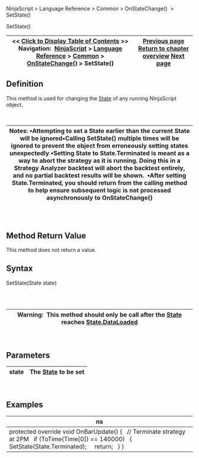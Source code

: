 ﻿


NinjaScript \> Language Reference \> Common \> OnStateChange()  \> SetState()






















SetState() 







| \<\< [Click to Display Table of Contents](setstate.md) \>\> **Navigation:**     [NinjaScript](ninjascript-1.md) \> [Language Reference](language_reference_wip-1.md) \> [Common](common-1.md) \> [OnStateChange()](onstatechange-1.md) \> SetState() | [Previous page](onstatechange-1.md) [Return to chapter overview](onstatechange-1.md) [Next page](state-1.md) |
| --- | --- |











## Definition


This method is used for changing the [State](state-1.md) of any running NinjaScript object.


 




| Notes: •Attempting to set a State earlier than the current State will be ignored•Calling SetState() multiple times will be ignored to prevent the object from erroneously setting states unexpectedly •Setting State to State.Terminated is meant as a way to abort the strategy as it is running. Doing this in a Strategy Analyzer backtest will abort the backtest entirely, and no partial backtest results will be shown.  •After setting State.Terminated, you should return from the calling method to help ensure subsequent logic is not processed asynchronously to OnStateChange() |
| --- |



## 


 


## Method Return Value


This method does not return a value.


## 


## 


## Syntax
SetState(State state)


## 


 




| Warning:  This method should only be call after the [State](state-1.md) reaches [State.DataLoaded](state-1.md) |
| --- |



 


## 


## Parameters




| state | The [State](state-1.md) to be set |
| --- | --- |



 


## Examples




| ns |
| --- |
| protected override void OnBarUpdate() {    // Terminate strategy at 2PM    if (ToTime(Time\[0]) \=\= 140000)    {      SetState(State.Terminated);      return;    } } |









